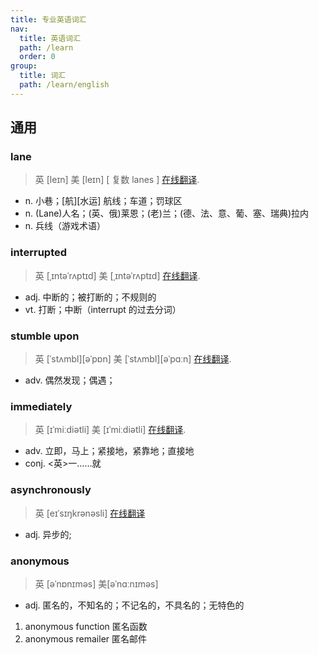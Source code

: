 ```yaml
---
title: 专业英语词汇
nav:
  title: 英语词汇
  path: /learn
  order: 0
group:
  title: 词汇
  path: /learn/english
---
```


## 通用

### lane

> 英 [leɪn] 美 [leɪn] [ 复数 lanes ] [在线翻译](https://dict.youdao.com/search?q=lane&keyfrom=new-fanyi.smartResult).

- n. 小巷；[航][水运] 航线；车道；罚球区
- n. (Lane)人名；(英、俄)莱恩；(老)兰；(德、法、意、葡、塞、瑞典)拉内
- n. 兵线（游戏术语）

### interrupted

> 英 [ˌɪntəˈrʌptɪd] 美 [ˌɪntəˈrʌptɪd] [在线翻译](https://dict.youdao.com/w/interrupted/#keyfrom=dict2.top).

- adj. 中断的；被打断的；不规则的
- vt. 打断；中断（interrupt 的过去分词）

### stumble upon

> 英 [ˈstʌmbl][əˈpɒn] 美 [ˈstʌmbl][əˈpɑːn] [在线翻译](http://dict.youdao.com/w/eng/stumble%20upon/#keyfrom=dict2.top.suggest).

- adv. 偶然发现；偶遇；

### immediately

> 英 [ɪˈmiːdiətli] 美 [ɪˈmiːdiətli] [在线翻译](https://dict.youdao.com/w/immediately/#keyfrom=dict2.top).

- adv. 立即，马上；紧接地，紧靠地；直接地
- conj. <英>一……就

### asynchronously

> 英 [eɪˈsɪŋkrənəsli] [在线翻译](https://dict.youdao.com/w/asynchronously/#keyfrom=dict2.top)

- adj. 异步的;

### anonymous

> 英 [əˈnɒnɪməs] 美[əˈnɑːnɪməs]

- adj. 匿名的，不知名的；不记名的，不具名的；无特色的

1. anonymous function 匿名函数
2. anonymous remailer 匿名邮件
